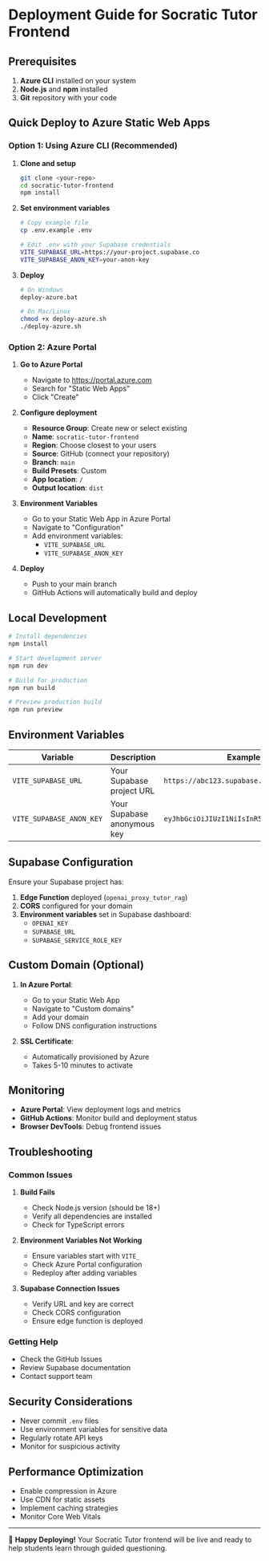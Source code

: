# Deployment Guide for Socratic Tutor Frontend

## Prerequisites

1. **Azure CLI** installed on your system
2. **Node.js** and **npm** installed
3. **Git** repository with your code

## Quick Deploy to Azure Static Web Apps

### Option 1: Using Azure CLI (Recommended)

1. **Clone and setup**
   ```bash
   git clone <your-repo>
   cd socratic-tutor-frontend
   npm install
   ```

2. **Set environment variables**
   ```bash
   # Copy example file
   cp .env.example .env
   
   # Edit .env with your Supabase credentials
   VITE_SUPABASE_URL=https://your-project.supabase.co
   VITE_SUPABASE_ANON_KEY=your-anon-key
   ```

3. **Deploy**
   ```bash
   # On Windows
   deploy-azure.bat
   
   # On Mac/Linux
   chmod +x deploy-azure.sh
   ./deploy-azure.sh
   ```

### Option 2: Azure Portal

1. **Go to Azure Portal**
   - Navigate to https://portal.azure.com
   - Search for "Static Web Apps"
   - Click "Create"

2. **Configure deployment**
   - **Resource Group**: Create new or select existing
   - **Name**: `socratic-tutor-frontend`
   - **Region**: Choose closest to your users
   - **Source**: GitHub (connect your repository)
   - **Branch**: `main`
   - **Build Presets**: Custom
   - **App location**: `/`
   - **Output location**: `dist`

3. **Environment Variables**
   - Go to your Static Web App in Azure Portal
   - Navigate to "Configuration"
   - Add environment variables:
     - `VITE_SUPABASE_URL`
     - `VITE_SUPABASE_ANON_KEY`

4. **Deploy**
   - Push to your main branch
   - GitHub Actions will automatically build and deploy

## Local Development

```bash
# Install dependencies
npm install

# Start development server
npm run dev

# Build for production
npm run build

# Preview production build
npm run preview
```

## Environment Variables

| Variable | Description | Example |
|----------|-------------|---------|
| `VITE_SUPABASE_URL` | Your Supabase project URL | `https://abc123.supabase.co` |
| `VITE_SUPABASE_ANON_KEY` | Your Supabase anonymous key | `eyJhbGciOiJIUzI1NiIsInR5cCI6IkpXVCJ9...` |

## Supabase Configuration

Ensure your Supabase project has:

1. **Edge Function** deployed (`openai_proxy_tutor_rag`)
2. **CORS** configured for your domain
3. **Environment variables** set in Supabase dashboard:
   - `OPENAI_KEY`
   - `SUPABASE_URL`
   - `SUPABASE_SERVICE_ROLE_KEY`

## Custom Domain (Optional)

1. **In Azure Portal**:
   - Go to your Static Web App
   - Navigate to "Custom domains"
   - Add your domain
   - Follow DNS configuration instructions

2. **SSL Certificate**:
   - Automatically provisioned by Azure
   - Takes 5-10 minutes to activate

## Monitoring

- **Azure Portal**: View deployment logs and metrics
- **GitHub Actions**: Monitor build and deployment status
- **Browser DevTools**: Debug frontend issues

## Troubleshooting

### Common Issues

1. **Build Fails**
   - Check Node.js version (should be 18+)
   - Verify all dependencies are installed
   - Check for TypeScript errors

2. **Environment Variables Not Working**
   - Ensure variables start with `VITE_`
   - Check Azure Portal configuration
   - Redeploy after adding variables

3. **Supabase Connection Issues**
   - Verify URL and key are correct
   - Check CORS configuration
   - Ensure edge function is deployed

### Getting Help

- Check the GitHub Issues
- Review Supabase documentation
- Contact support team

## Security Considerations

- Never commit `.env` files
- Use environment variables for sensitive data
- Regularly rotate API keys
- Monitor for suspicious activity

## Performance Optimization

- Enable compression in Azure
- Use CDN for static assets
- Implement caching strategies
- Monitor Core Web Vitals

---

🚀 **Happy Deploying!** Your Socratic Tutor frontend will be live and ready to help students learn through guided questioning.
